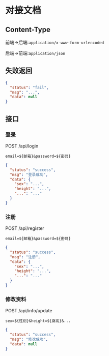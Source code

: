 # 对接文档


## Content-Type

前端->后端:`application/x-www-form-urlencoded`

后端->前端:`application/json`

## 失败返回

```json
{
  "status": "fail",
  "msg": "...",
  "data": null
}
```

## 接口

### 登录

POST /api/login

`email=${邮箱}&password=${密码}`

```json
{
  "status": "success",
  "msg": "登录成功",
  "data": {
    "sex": "...",
    "height": "...",
    "...": "..."
  }
}
```

### 注册

POST /api/register

`email=${邮箱}&password=${密码}`

```json
{
  "status": "success",
  "msg": "注册",
  "data": {
    "sex": "...",
    "height": "...",
    "...": "..."
  }
}
```

### 修改资料

POST /api/info/update

`sex=${性别}&height=${身高}&...`

```json
{
  "status": "success",
  "msg": "修改成功",
  "data": null
}
```